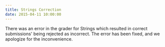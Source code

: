 ```yaml
---
title: Strings Correction
date: 2015-04-11 10:00:00
---
```


There was an error in the grader for Strings which resulted in correct submissions' being rejected as incorrect. The error has been fixed, and we apologize for the inconvenience.

